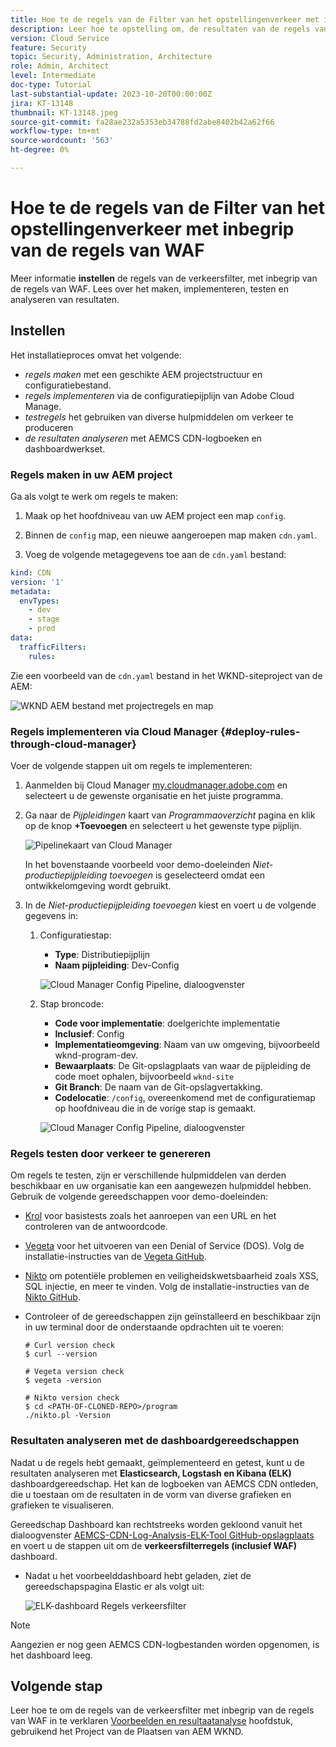 ```yaml
---
title: Hoe te de regels van de Filter van het opstellingenverkeer met inbegrip van de regels van WAF
description: Leer hoe te opstelling om, de resultaten van de regels van de Filter van het Verkeer met inbegrip van de regels van WAF tot stand te brengen, op te stellen te testen en te analyseren.
version: Cloud Service
feature: Security
topic: Security, Administration, Architecture
role: Admin, Architect
level: Intermediate
doc-type: Tutorial
last-substantial-update: 2023-10-20T00:00:00Z
jira: KT-13148
thumbnail: KT-13148.jpeg
source-git-commit: fa28ae232a5353eb34788fd2abe8402b42a62f66
workflow-type: tm+mt
source-wordcount: '563'
ht-degree: 0%

---
```



# Hoe te de regels van de Filter van het opstellingenverkeer met inbegrip van de regels van WAF

Meer informatie **instellen** de regels van de verkeersfilter, met inbegrip van de regels van WAF. Lees over het maken, implementeren, testen en analyseren van resultaten.

## Instellen

Het installatieproces omvat het volgende:

- _regels maken_ met een geschikte AEM projectstructuur en configuratiebestand.
- _regels implementeren_ via de configuratiepijplijn van Adobe Cloud Manage.
- _testregels_ het gebruiken van diverse hulpmiddelen om verkeer te produceren
- _de resultaten analyseren_ met AEMCS CDN-logboeken en dashboardwerkset.

### Regels maken in uw AEM project

Ga als volgt te werk om regels te maken:

1. Maak op het hoofdniveau van uw AEM project een map `config`.

1. Binnen de `config` map, een nieuwe aangeroepen map maken `cdn.yaml`.

1. Voeg de volgende metagegevens toe aan de `cdn.yaml` bestand:

```yaml
kind: CDN
version: '1'
metadata:
  envTypes:
    - dev
    - stage
    - prod
data:
  trafficFilters:
    rules:
```

Zie een voorbeeld van de `cdn.yaml` bestand in het WKND-siteproject van de AEM:

![WKND AEM bestand met projectregels en map](./assets/wknd-rules-file-and-folder.png)

### Regels implementeren via Cloud Manager {#deploy-rules-through-cloud-manager}

Voer de volgende stappen uit om regels te implementeren:

1. Aanmelden bij Cloud Manager [my.cloudmanager.adobe.com](https://my.cloudmanager.adobe.com/) en selecteert u de gewenste organisatie en het juiste programma.

1. Ga naar de _Pijpleidingen_ kaart van _Programmaoverzicht_ pagina en klik op de knop **+Toevoegen** en selecteert u het gewenste type pijplijn.

   ![Pipelinekaart van Cloud Manager](./assets/cloud-manager-pipelines-card.png)

   In het bovenstaande voorbeeld voor demo-doeleinden _Niet-productiepijpleiding toevoegen_ is geselecteerd omdat een ontwikkelomgeving wordt gebruikt.

1. In de _Niet-productiepijpleiding toevoegen_ kiest en voert u de volgende gegevens in:

   1. Configuratiestap:

      - **Type**: Distributiepijplijn
      - **Naam pijpleiding**: Dev-Config

      ![Cloud Manager Config Pipeline, dialoogvenster](./assets/cloud-manager-config-pipeline-step1-dialog.png)

   2. Stap broncode:

      - **Code voor implementatie**: doelgerichte implementatie
      - **Inclusief**: Config
      - **Implementatieomgeving**: Naam van uw omgeving, bijvoorbeeld wknd-program-dev.
      - **Bewaarplaats**: De Git-opslagplaats van waar de pijpleiding de code moet ophalen, bijvoorbeeld `wknd-site`
      - **Git Branch**: De naam van de Git-opslagvertakking.
      - **Codelocatie**: `/config`, overeenkomend met de configuratiemap op hoofdniveau die in de vorige stap is gemaakt.

      ![Cloud Manager Config Pipeline, dialoogvenster](./assets/cloud-manager-config-pipeline-step2-dialog.png)

### Regels testen door verkeer te genereren

Om regels te testen, zijn er verschillende hulpmiddelen van derden beschikbaar en uw organisatie kan een aangewezen hulpmiddel hebben. Gebruik de volgende gereedschappen voor demo-doeleinden:

- [Krol](https://curl.se/) voor basistests zoals het aanroepen van een URL en het controleren van de antwoordcode.

- [Vegeta](https://github.com/tsenart/vegeta) voor het uitvoeren van een Denial of Service (DOS). Volg de installatie-instructies van de [Vegeta GitHub](https://github.com/tsenart/vegeta#install).

- [Nikto](https://github.com/sullo/nikto/wiki) om potentiële problemen en veiligheidskwetsbaarheid zoals XSS, SQL injectie, en meer te vinden. Volg de installatie-instructies van de [Nikto GitHub](https://github.com/sullo/nikto).

- Controleer of de gereedschappen zijn geïnstalleerd en beschikbaar zijn in uw terminal door de onderstaande opdrachten uit te voeren:

  ```shell
  # Curl version check
  $ curl --version
  
  # Vegeta version check
  $ vegeta -version
  
  # Nikto version check
  $ cd <PATH-OF-CLONED-REPO>/program
  ./nikto.pl -Version
  ```

### Resultaten analyseren met de dashboardgereedschappen

Nadat u de regels hebt gemaakt, geïmplementeerd en getest, kunt u de resultaten analyseren met **Elasticsearch, Logstash en Kibana (ELK)** dashboardgereedschap. Het kan de logboeken van AEMCS CDN ontleden, die u toestaan om de resultaten in de vorm van diverse grafieken en grafieken te visualiseren.

Gereedschap Dashboard kan rechtstreeks worden gekloond vanuit het dialoogvenster [AEMCS-CDN-Log-Analysis-ELK-Tool GitHub-opslagplaats](https://github.com/adobe/AEMCS-CDN-Log-Analysis-ELK-Tool) en voert u de stappen uit om de **verkeersfilterregels (inclusief WAF)** dashboard.

- Nadat u het voorbeelddashboard hebt geladen, ziet de gereedschapspagina Elastic er als volgt uit:

  ![ELK-dashboard Regels verkeersfilter](./assets/elk-dashboard.png)

>[!NOTE]
>
>    Aangezien er nog geen AEMCS CDN-logbestanden worden opgenomen, is het dashboard leeg.


## Volgende stap

Leer hoe te om de regels van de verkeersfilter met inbegrip van de regels van WAF in te verklaren [Voorbeelden en resultaatanalyse](./examples-and-analysis.md) hoofdstuk, gebruikend het Project van de Plaatsen van AEM WKND.
